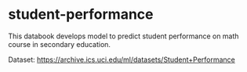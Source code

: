 # student-performance
This databook develops model to predict student performance on math course in secondary education.

Dataset: https://archive.ics.uci.edu/ml/datasets/Student+Performance
